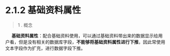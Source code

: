 # 2.1.2 基础资料属性

> 1 . 概念

&nbsp;&nbsp;&nbsp;&nbsp; **基础资料属性**：配合基础资料使用，可以通过基础资料带出来的数据显示给用户看，但是没有相关的数据库字段，**不能够将基础资料属性进行下推**，因此常使用文本字段作为扩充，进行数据字段下推。





